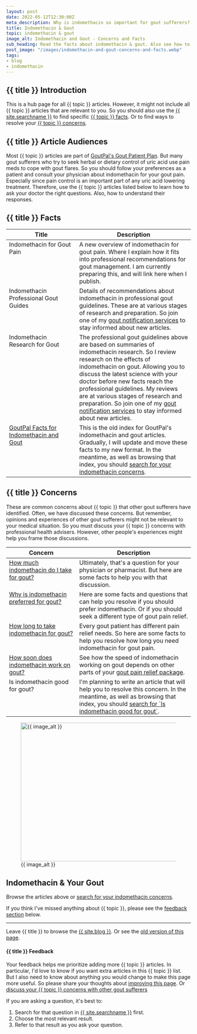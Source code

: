 ```yaml
---
layout: post
date: 2022-05-12T12:30:00Z
meta_description: Why is indomethacin so important for gout sufferers? You should learn the facts. So resolve your indomethacin & gout concerns now.
title: Indomethacin & Gout
topic: indomethacin & gout
image_alt: Indomethacin and Gout - Concerns and Facts
sub_heading: Read the facts about indomethacin & gout. Also see how to resolve your indomethacin & gout concerns.
post_image: "/images/indomethacin-and-gout-concerns-and-facts.webp"
tags:
- blog
- indomethacin
---
```


<h2 id="intro">{{ title }} Introduction</h2>

This is a hub page for all {{ topic }} articles. However, it might not include all {{ topic }} articles that are relevant to you. So you should also use the <a href="{{ site.searchurl }}">{{ site.searchname }}</a> to find specific <a href="#facts">{{ topic }} facts</a>. Or to find ways to resolve your <a href="#faqs">{{ topic }} concerns</a>.

<h2 id="intent">{{ title }} Article Audiences</h2>
Most {{ topic }} articles are part of <a href="/blog/starting-gout-plans/">GoutPal's Gout Patient Plan</a>. But many gout sufferers who try to seek herbal or dietary control of uric acid use pain meds to cope with gout flares. So you should follow your preferences as a patient and consult your physician about indomethacin for your gout pain. Especially since pain control is an important part of any uric acid lowering treatment. Therefore, use the {{ topic }} articles listed below to learn how to ask your doctor the right questions. Also, how to understand their responses.

<h2 id="facts">{{ title }} Facts</h2>

<table id="fact-list" style="width: 100%;">
	<thead>
		<tr>
			<th style="width: 38%;">Title</th>
			<th style="width: 62%;">Description</th>
		</tr>
	</thead>
	<tbody style="vertical-align:top;">
		<tr id="overview">
			<td>Indomethacin for Gout Pain</td>
			<td>A new overview of indomethacin for gout pain. Where I explain how it fits into professional recommendations for gout management. I am currently preparing this, and will link here when I publish.</td>
		</tr>
		<tr id="guidelines">
			<td>Indomethacin Professional Gout Guides</td>
			<td>Details of recommendations about indomethacin in professional gout guidelines. These are at various stages of research and preparation. So join one of my <a href="/blog/goutpal-notifications/">gout notification services</a> to stay informed about new articles.</td>
		</tr>
		<tr id="research">
			<td>Indomethacin Research for Gout</td>
			<td>The professional gout guidelines above are based on summaries of indomethacin research. So I review research on the effects of indomethacin on gout. Allowing you to discuss the latest science with your doctor before new facts reach the professional guidelines. My reviews are at various stages of research and preparation. So join one of my <a href="/blog/goutpal-notifications/">gout notification services</a> to stay informed about new articles.</td>
		</tr>
		<tr id="prior">
			<td><a href="/gout-treatment/gout-cure/indomethacin/">GoutPal Facts for Indomethacin and Gout</a></td>
			<td>This is the old index for GoutPal's indomethacin and gout articles. Gradually, I will update and move these facts to my new format. In the meantime, as well as browsing that index, you should <a href="{{ site.searchurl }}">search for your indomethacin concerns</a>.</td>
		</tr>
	</tbody>
</table>

<h2 id="faqs">{{ title }} Concerns</h2>
These are common concerns about {{ topic }} that other gout sufferers have identified. Often, we have discussed these concerns. But remember, opinions and experiences of other gout sufferers might not be relevant to your medical situation. So you must discuss your {{ topic }} concerns with  professional health advisers. However, other people's experiences might help you frame those discussions.

<table id="faq-list" style="width: 100%;">
	<thead>
		<tr>
			<th style="width: 38%;">Concern</th>
			<th style="width: 62%;">Description</th>
		</tr>
	</thead>
	<tbody style="vertical-align:top;">
		<tr id="dose">
			<td><a href=" /gout-treatment/gout-cure/indomethacin/indomethacin-dosage-for-gout/">How much indomethacin do I take for gout?</a></td>
			<td>Ultimately, that's a question for your physician or pharmacist. But here are some facts to help you with that discussion.</td>
		</tr>
		<tr id="prefer">
			<td><a href="/gout-treatment/gout-cure/indomethacin/indometacin/#comment1">Why is indomethacin preferred for gout?</a></td>
			<td>Here are some facts and questions that can help you resolve if you should prefer indomethacin. Or if you should seek a different type of gout pain relief.</td>
		</tr>
		<tr id="duration">
			<td><a href="/gout-treatment/gout-cure/indomethacin/">How long to take indomethacin for gout?</a></td>
			<td>Every gout patient has different pain relief needs. So here are some facts to help you resolve how long you need indomethacin for gout pain.</td>
		</tr>
		<tr id="speed">
			<td><a href="/gout-treatment/gout-cure/colchicine/colchicine-for-gout/">How soon does indomethacin work on gout?</a></td>
			<td>See how the speed of indomethacin working on gout depends on other parts of your <a href="/blog/stop-gout-pain/">gout pain relief package</a>.</td>
		</tr>
		<tr id="good">
			<td>Is indomethacin good for gout?</td>
			<td>I'm planning to write an article that will help you to resolve this concern. In the meantime, as well as browsing that index, you should <a href="{{ site.searchurl }}">search for `Is indomethacin good for gout`</a>.</td>
		</tr>
	</tbody>
</table>

<figure id="image" class="inner">
<img src="{{ post_image }}" alt="{{ image_alt }}"  width="610" height="377">
  <figcaption>{{ image_alt }}</figcaption>
</figure>

<h2 id="next">Indomethacin & Your Gout</h2>
Browse the articles above or <a href="{{ site.searchurl }}">search for your indomethacin concerns</a>.
 
If you think I've missed anything about {{ topic }}, please see the <a href="#feedback">feedback section</a> below.

<hr />
Leave {{ title }} to browse the <a href="/blog">{{ site.blog }}</a>. Or see the <a href="/gout-treatment/gout-cure/indomethacin/">old version of this page</a>.

<h4 id="feedback">{{ title }} Feedback</h4>

Your feedback helps me prioritize adding more {{ topic }} articles. In particular, I'd love to know if you want extra articles in this {{ topic }} list. But I also need to know about anything you would change to make this page more useful. So please share your thoughts about <a href="{{ site.social_links.github }}issues/47">improving this page</a>. Or <a href="{{ site.social_links.github }}discussions">discuss your {{ topic }} concerns with other gout sufferers</a>

If you are asking a question, it's best to:
1. Search for that question in <a href="{{ site.searchurl }}">{{ site.searchname }}</a> first.
2. Choose the most relevant result.
3. Refer to that result as you ask your question.
